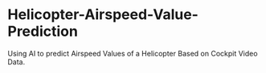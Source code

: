 # Helicopter-Airspeed-Value-Prediction
Using AI to predict Airspeed Values of a Helicopter Based on Cockpit Video Data. 
